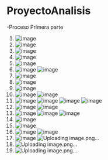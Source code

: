# ProyectoAnalisis 
-Proceso Primera parte
1. ![image](https://github.com/Morales-Gilmar-Vladimir/ProyectoAnalisis/assets/117743690/d96e9102-6825-4f23-9a1a-89225794232f)
2. ![image](https://github.com/Morales-Gilmar-Vladimir/ProyectoAnalisis/assets/117743690/dee0ef10-fa20-4094-9128-ee9759701ea7)
3. ![image](https://github.com/Morales-Gilmar-Vladimir/ProyectoAnalisis/assets/117743690/41764ccb-70c7-4d3b-a29c-4cf1b52fd444)
4. ![image](https://github.com/Morales-Gilmar-Vladimir/ProyectoAnalisis/assets/117743690/8adcc683-d3ff-4b14-bb63-f2a0eca3649e)
5. ![image](https://github.com/Morales-Gilmar-Vladimir/ProyectoAnalisis/assets/117743690/fd865ee4-5641-42df-a45d-71eafedc2236)
6. ![image](https://github.com/Morales-Gilmar-Vladimir/ProyectoAnalisis/assets/117743690/af7be4c3-4c52-415e-ab02-8435a11f31aa)
   ![image](https://github.com/Morales-Gilmar-Vladimir/ProyectoAnalisis/assets/117743690/b5bcef0e-2f98-4ef9-bf4c-d6ef9d286db1)
7. ![image](https://github.com/Morales-Gilmar-Vladimir/ProyectoAnalisis/assets/117743690/203964d0-6d06-476c-b2e8-2821f626b060)
8. ![image](https://github.com/Morales-Gilmar-Vladimir/ProyectoAnalisis/assets/117743690/4a68adfb-bdf1-4ce4-9178-96cec3563f42)
9. ![image](https://github.com/Morales-Gilmar-Vladimir/ProyectoAnalisis/assets/117743690/eb3452fd-8ffa-41b4-9666-39eba50e52c6)
10. ![image](https://github.com/Morales-Gilmar-Vladimir/ProyectoAnalisis/assets/117743690/acd9e320-ddca-473e-9ab6-c20bdfd157b0)
    ![image](https://github.com/Morales-Gilmar-Vladimir/ProyectoAnalisis/assets/117743690/47fe6ee0-a8b3-43e2-8550-33823bbbed3f)
11. ![image](https://github.com/Morales-Gilmar-Vladimir/ProyectoAnalisis/assets/112398547/fc44cd67-36e8-4b18-b012-eec7c62d0001)
    ![image](https://github.com/Morales-Gilmar-Vladimir/ProyectoAnalisis/assets/112398547/d53664ab-4a9d-47cb-8c82-c94f90b90ab7)
    ![image](https://github.com/Morales-Gilmar-Vladimir/ProyectoAnalisis/assets/112398547/d39d776b-4d65-4de7-852c-0a1d23cb699d)
    ![image](https://github.com/Morales-Gilmar-Vladimir/ProyectoAnalisis/assets/112398547/dda48037-9305-4ff9-9715-31f218a56104)
12. ![image](https://github.com/Morales-Gilmar-Vladimir/ProyectoAnalisis/assets/112398547/992dc709-01c5-415d-b81f-4cf322ac2cfc)
    ![image](https://github.com/Morales-Gilmar-Vladimir/ProyectoAnalisis/assets/112398547/da97a904-5fc9-4e6a-9823-3c4b5a26e118)
13. ![image](https://github.com/Morales-Gilmar-Vladimir/ProyectoAnalisis/assets/112398547/3a606087-dd0a-4650-afb6-46e4828dfe85)
    ![image](https://github.com/Morales-Gilmar-Vladimir/ProyectoAnalisis/assets/112398547/9983a025-cffa-435a-bede-9c4a152d9ee0)
    ![image](https://github.com/Morales-Gilmar-Vladimir/ProyectoAnalisis/assets/112398547/f33e9b92-1199-4fb2-a295-f5b60c730b19)
14. ![image](https://github.com/Morales-Gilmar-Vladimir/ProyectoAnalisis/assets/112398547/fb74b096-25f8-43b3-b49f-be305fe07328)
15. ![image](https://github.com/Morales-Gilmar-Vladimir/ProyectoAnalisis/assets/112398547/d10a0f4e-bc80-432a-abdf-958d8a8e8242)
16. ![image](https://github.com/Morales-Gilmar-Vladimir/ProyectoAnalisis/assets/112398547/4a8c95dd-fac8-4069-982d-e2aa99eab4f3)
    ![image](https://github.com/Morales-Gilmar-Vladimir/ProyectoAnalisis/assets/112398547/3e976425-d732-46a6-846e-000386a6dcc3)
17. ![image](https://github.com/Morales-Gilmar-Vladimir/ProyectoAnalisis/assets/112398547/afbaa2c4-f1a0-484d-ae11-911def99ec0a)
    ![Uploading image.png…]()
18. ![Uploading image.png…]()
19. ![Uploading image.png…]()














    













